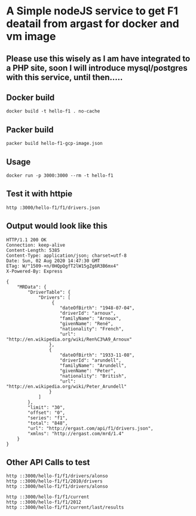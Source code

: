 # A Simple nodeJS service to get F1 deatail from argast for docker and vm image

## Please use this wisely as I am have integrated to a PHP site, soon I will introduce mysql/postgres with this service, until then.....

## Docker build
    docker build -t hello-f1 . no-cache
## Packer build
    packer build hello-f1-gcp-image.json
## Usage
    docker run -p 3000:3000 --rm -t hello-f1

## Test it with httpie
    http :3000/hello-f1/f1/drivers.json

## Output would look like this
```
HTTP/1.1 200 OK
Connection: keep-alive
Content-Length: 5385
Content-Type: application/json; charset=utf-8
Date: Sun, 02 Aug 2020 14:47:30 GMT
ETag: W/"1509-+n/0HQpQgfT2lW15gZg6R3B6mx4"
X-Powered-By: Express

{
    "MRData": {
        "DriverTable": {
            "Drivers": [
                 {
                    "dateOfBirth": "1948-07-04",
                    "driverId": "arnoux",
                    "familyName": "Arnoux",
                    "givenName": "René",
                    "nationality": "French",
                    "url": "http://en.wikipedia.org/wiki/Ren%C3%A9_Arnoux"
                },
                {
                    "dateOfBirth": "1933-11-08",
                    "driverId": "arundell",
                    "familyName": "Arundell",
                    "givenName": "Peter",
                    "nationality": "British",
                    "url": "http://en.wikipedia.org/wiki/Peter_Arundell"
                }
            ]
        },
        "limit": "30",
        "offset": "0",
        "series": "f1",
        "total": "848",
        "url": "http://ergast.com/api/f1/drivers.json",
        "xmlns": "http://ergast.com/mrd/1.4"
    }
}
```

## Other API Calls to test
    http ::3000/hello-f1/f1/drivers/alonso
    http ::3000/hello-f1/f1/2010/drivers
    http ::3000/hello-f1/f1/drivers/alonso

    http ::3000/hello-f1/f1/current
    http ::3000/hello-f1/f1/2012
    http ::3000/hello-f1/f1/current/last/results
